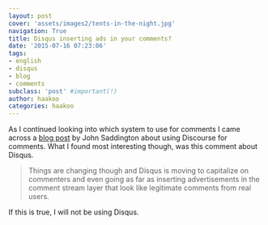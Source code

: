 ```yaml
---
layout: post
cover: 'assets/images2/tents-in-the-night.jpg'
navigation: True
title: Disqus inserting ads in your comments?
date: '2015-07-16 07:23:06'
tags:
- english
- disqus
- blog
- comments
subclass: 'post' #important(!)
author: haakoo
categories: haakoo
---
```


As I continued looking into which system to use for comments I came across a [blog post](http://john.do/discourse-comments/) by John Saddington about using Discourse for comments. What I found most interesting though, was this comment about Disqus.

> Things are changing though and Disqus is moving to capitalize on commenters and even going as far as inserting advertisements in the comment stream layer that look like legitimate comments from real users.

If this is true, I will not be using Disqus.
